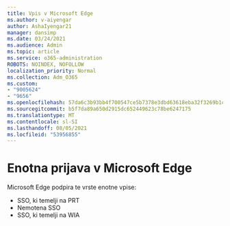 ```yaml
---
title: Vpis v Microsoft Edge
ms.author: v-aiyengar
author: AshaIyengar21
manager: dansimp
ms.date: 03/24/2021
ms.audience: Admin
ms.topic: article
ms.service: o365-administration
ROBOTS: NOINDEX, NOFOLLOW
localization_priority: Normal
ms.collection: Adm_O365
ms.custom:
- "9005624"
- "9656"
ms.openlocfilehash: 57da6c3b93bb4f700547ce5b7378e3dbd63618eba32f3269b1caf8e356357cb5
ms.sourcegitcommit: b5f7da89a650d2915dc652449623c78be6247175
ms.translationtype: MT
ms.contentlocale: sl-SI
ms.lasthandoff: 08/05/2021
ms.locfileid: "53956855"
---
```

# <a name="single-sign-on-sso-in-microsoft-edge"></a>Enotna prijava v Microsoft Edge

Microsoft Edge podpira te vrste enotne vpise:
- SSO, ki temelji na PRT
- Nemotena SSO
- SSO, ki temelji na WIA
